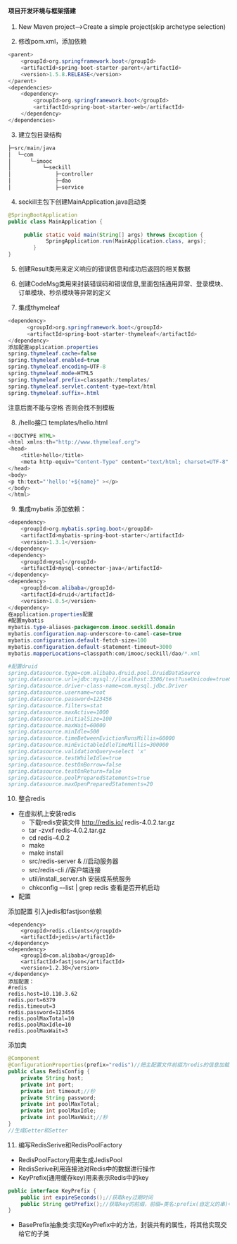 #### 项目开发环境与框架搭建
1. New Maven project-->Create a simple project(skip archetype selection)

2. 修改pom.xml，添加依赖
 
```java
<parent>
    <groupId>org.springframework.boot</groupId>
    <artifactId>spring-boot-starter-parent</artifactId>
    <version>1.5.8.RELEASE</version>
</parent>
<dependencies>
    <dependency>
        <groupId>org.springframework.boot</groupId>
        <artifactId>spring-boot-starter-web</artifactId>
    </dependency>
</dependencies>
```

3. 建立包目录结构

```java
├─src/main/java
│  └─com
│      └─imooc
│          └─seckill
│              ├─controller
│              ├─dao
│              ├─service
```

4. seckill主包下创建MainApplication.java启动类

```java
@SpringBootApplication
public class MainApplication {
	
	 public static void main(String[] args) throws Exception {
	        SpringApplication.run(MainApplication.class, args);
	    }
}
```

5. 创建Result类用来定义响应的错误信息和成功后返回的相关数据

6. 创建CodeMsg类用来封装错误码和错误信息,里面包括通用异常、登录模块、订单模块、秒杀模块等异常的定义

7. 集成thymeleaf
```java
<dependency>
      <groupId>org.springframework.boot</groupId>
      <artifactId>spring-boot-starter-thymeleaf</artifactId>
</dependency>
添加配置application.properties
spring.thymeleaf.cache=false
spring.thymeleaf.enabled=true
spring.thymeleaf.encoding=UTF-8
spring.thymeleaf.mode=HTML5
spring.thymeleaf.prefix=classpath:/templates/
spring.thymeleaf.servlet.content-type=text/html
spring.thymeleaf.suffix=.html
```
注意后面不能与空格 否则会找不到模板

8. /hello接口  templates/hello.html
```java
<!DOCTYPE HTML>
<html xmlns:th="http://www.thymeleaf.org">
<head>
    <title>hello</title>
    <meta http-equiv="Content-Type" content="text/html; charset=UTF-8" />
</head>
<body>
<p th:text="'hello:'+${name}" ></p>
</body>
</html>
```
9. 集成mybatis
添加依赖：
```java
<dependency>
	<groupId>org.mybatis.spring.boot</groupId>
	<artifactId>mybatis-spring-boot-starter</artifactId>
	<version>1.3.1</version>
</dependency>
<dependency>
	<groupId>mysql</groupId>
	<artifactId>mysql-connector-java</artifactId>
</dependency>
<dependency>
	<groupId>com.alibaba</groupId>
	<artifactId>druid</artifactId>
	<version>1.0.5</version>
</dependency>
在application.properties配置
#配置mybatis
mybatis.type-aliases-package=com.imooc.seckill.domain
mybatis.configuration.map-underscore-to-camel-case=true
mybatis.configuration.default-fetch-size=100
mybatis.configuration.default-statement-timeout=3000
mybatis.mapperLocations=classpath:com/imooc/seckill/dao/*.xml

#配置druid
spring.datasource.type=com.alibaba.druid.pool.DruidDataSource
spring.datasource.url=jdbc:mysql://localhost:3306/test?useUnicode=true&characterEncoding=UTF-8
spring.datasource.driver-class-name=com.mysql.jdbc.Driver
spring.datasource.username=root
spring.datasource.password=123456
spring.datasource.filters=stat
spring.datasource.maxActive=1000
spring.datasource.initialSize=100
spring.datasource.maxWait=60000
spring.datasource.minIdle=500
spring.datasource.timeBetweenEvictionRunsMillis=60000
spring.datasource.minEvictableIdleTimeMillis=300000
spring.datasource.validationQuery=select 'x'
spring.datasource.testWhileIdle=true
spring.datasource.testOnBorrow=false
spring.datasource.testOnReturn=false
spring.datasource.poolPreparedStatements=true
spring.datasource.maxOpenPreparedStatements=20
```

10. 整合redis
* 在虚拟机上安装redis
    * 下载redis安装文件 http://redis.io/ redis-4.0.2.tar.gz
    * tar -zvxf redis-4.0.2.tar.gz
    * cd redis-4.0.2
    * make 
    * make install
    * src/redis-server & //启动服务器
    * src/redis-cli //客户端连接
    * util/install_server.sh 安装成系统服务
    * chkconfig –-list | grep redis 查看是否开机启动
* 配置


添加配置
引入jedis和fastjson依赖
```
<dependency>
    <groupId>redis.clients</groupId>
    <artifactId>jedis</artifactId>
</dependency>
<dependency>
    <groupId>com.alibaba</groupId>
    <artifactId>fastjson</artifactId>
    <version>1.2.38</version>
</dependency>
添加配置：
#redis
redis.host=10.110.3.62
redis.port=6379
redis.timeout=3
redis.password=123456
redis.poolMaxTotal=10
redis.poolMaxIdle=10
redis.poolMaxWait=3
```
添加类
```java
@Component
@ConfigurationProperties(prefix="redis")//把主配置文件前缀为redis的信息加载进来
public class RedisConfig {
	private String host;
	private int port;
	private int timeout;//秒
	private String password;
	private int poolMaxTotal;
	private int poolMaxIdle;
	private int poolMaxWait;//秒
}
//生成Getter和Setter
```
11. 编写RedisSerive和RedisPoolFactory
* RedisPoolFactory用来生成JedisPool
* RedisSerive利用连接池对Redis中的数据进行操作
* KeyPrefix(通用缓存key)用来表示Redis中的key
```java
public interface KeyPrefix {
	public int expireSeconds();//获取key过期时间
	public String getPrefix();//获取key的前缀，前缀=类名:prefix(自定义的串)+标识符(例如数字)，这样做可以更好地区分Redis里的key值
}
```
* BasePrefix抽象类:实现KeyPrefix中的方法，封装共有的属性，将其他实现交给它的子类